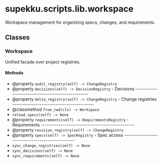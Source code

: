 # supekku.scripts.lib.workspace

Workspace management for organizing specs, changes, and requirements.

## Classes

### Workspace

Unified facade over project registries.

#### Methods

- @property `audit_registry(self) -> ChangeRegistry`
- @property `decisions(self) -> DecisionRegistry` - Decisions --------------------------------------------------
- @property `delta_registry(self) -> ChangeRegistry` - Change registries ------------------------------------------
- @classmethod `from_cwd(cls) -> Workspace`
- `reload_specs(self) -> None`
- @property `requirements(self) -> RequirementsRegistry` - Requirements ------------------------------------------------
- @property `revision_registry(self) -> ChangeRegistry`
- @property `specs(self) -> SpecRegistry` - Spec access -------------------------------------------------
- `sync_change_registries(self) -> None`
- `sync_decisions(self) -> None`
- `sync_requirements(self) -> None`
